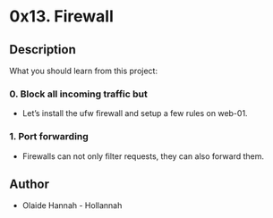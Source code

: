 # 0x13. Firewall
## Description
What you should learn from this project:

### 0.  Block all incoming traffic but
* Let’s install the ufw firewall and setup a few rules on web-01.
### 1. Port forwarding
* Firewalls can not only filter requests, they can also forward them.
## Author
  * Olaide Hannah - Hollannah
